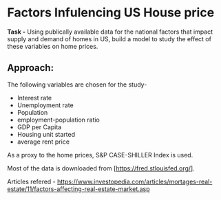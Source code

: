 # Factors Infulencing US House price

**Task -** 
Using publically available data for the national factors that impact supply and demand of homes in US, build a model to study the effect of these variables on home prices.

## Approach: 
The following variables are chosen for the study-

- Interest rate
- Unemployment rate
- Population
- employment-population ratio
- GDP per Capita
- Housing unit started
- average rent price



As a proxy to the home prices, S&P CASE-SHILLER Index is used. 

Most of the data is downloaded from [https://fred.stlouisfed.org/].


Articles refered -
https://www.investopedia.com/articles/mortages-real-estate/11/factors-affecting-real-estate-market.asp


